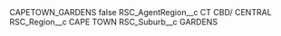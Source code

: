 <?xml version="1.0" encoding="UTF-8"?>
<CustomMetadata xmlns="http://soap.sforce.com/2006/04/metadata" xmlns:xsi="http://www.w3.org/2001/XMLSchema-instance" xmlns:xsd="http://www.w3.org/2001/XMLSchema">
    <label>CAPETOWN_GARDENS</label>
    <protected>false</protected>
    <values>
        <field>RSC_AgentRegion__c</field>
        <value xsi:type="xsd:string">CT CBD/ CENTRAL</value>
    </values>
    <values>
        <field>RSC_Region__c</field>
        <value xsi:type="xsd:string">CAPE TOWN</value>
    </values>
    <values>
        <field>RSC_Suburb__c</field>
        <value xsi:type="xsd:string">GARDENS</value>
    </values>
</CustomMetadata>
